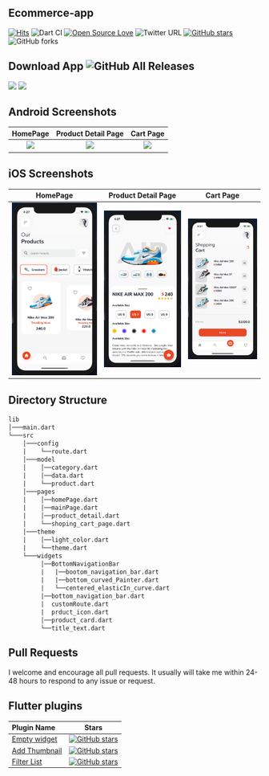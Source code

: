 ## Ecommerce-app 

[![Hits](https://hits.seeyoufarm.com/api/count/incr/badge.svg?url=https%3A%2F%2Fgithub.com%2Fabhi190804%2Fflutter_ecommerce_app&count_bg=%2379C83D&title_bg=%23555555&icon=&icon_color=%23E7E7E7&title=hits&edge_flat=false)](https://hits.seeyoufarm.com) ![Dart CI](https://github.com/abhi190804/flutter_ecommerce_app/workflows/Dart%20CI/badge.svg) [![Open Source Love](https://badges.frapsoft.com/os/v2/open-source.svg?v=103)](https://github.com/abhi190804/flutter_ecommerce_app)   ![Twitter URL](https://img.shields.io/twitter/url?style=social&url=https%3A%2F%2Ftwitter.com%2Fabhi190804) [![GitHub stars](https://img.shields.io/github/stars/abhi190804/flutter_ecommerce_app?style=social)](https://github.com/login?return_to=%2Fabhi190804%flutter_ecommerce_app) ![GitHub forks](https://img.shields.io/github/forks/abhi190804/flutter_ecommerce_app?style=social) 



## Download App ![GitHub All Releases](https://img.shields.io/github/downloads/abhi190804/flutter_ecommerce_app/total?color=green)
<a href="https://github.com/abhi190804/flutter_ecommerce_app/releases/download/v1.0.0/app-release.apk"><img src="https://playerzon.com/asset/download.png" width="200"></img></a>
<img src="https://cdn.dribbble.com/users/2432994/screenshots/10446127/media/fa0a9ce348e0bfa18b00ba2240543064.png"  /> 

## Android Screenshots

  HomePage                 |   Product Detail Page        |  Cart Page
:-------------------------:|:-------------------------:|:-------------------------:
![](https://github.com/abhi190804/flutter_ecommerce_app/blob/master/screenshots/screenshot_1.jpg?raw=true)|![](https://github.com/abhi190804/flutter_ecommerce_app/blob/master/screenshots/screenshot_2.jpg?raw=true)|![](https://github.com/abhi190804/flutter_ecommerce_app/blob/master/screenshots/screenshot_3.jpg?raw=true)

## iOS Screenshots
  HomePage                 |   Product Detail Page        |  Cart Page
:-------------------------:|:-------------------------:|:-------------------------:
![](https://github.com/abhi190804/Ecommerce-app/blob/master/screenshots/screenshot_ios_1.png?raw=true)|![](https://github.com/abhi190804/Ecommerce-app/blob/master/screenshots/screenshot_ios_2.png?raw=true)|![](https://github.com/abhi190804/Ecommerce-app/blob/master/screenshots/screenshot_ios_3.png?raw=true)

## Directory Structure
```
lib
│───main.dart    
└───src
    │───config
    |    └──route.dart
    │───model
    │    │──category.dart
    |    │──data.dart
    |    └──product.dart
    │───pages
    |    │──homePage.dart
    |    │──mainPage.dart
    |    │──product_detail.dart
    |    └──shoping_cart_page.dart
    │───theme
    |    │──light_color.dart
    |    └──theme.dart
    └───widgets
         │──BottomNavigationBar
         |   |──bootom_navigation_bar.dart
         |   |──bottom_curved_Painter.dart
         |   └──centered_elasticIn_curve.dart
         |──bottom_navigation_bar.dart
         |  customRoute.dart
         |  prduct_icon.dart
         │──product_card.dart
         └──title_text.dart
```
## Pull Requests

I welcome and encourage all pull requests. It usually will take me within 24-48 hours to respond to any issue or request.


## Flutter plugins
Plugin Name        | Stars        
:-------------------------|-------------------------
|[Empty widget](https://github.com/abhi190804/empty_widget) |[![GitHub stars](https://img.shields.io/github/stars/abhi190804/empty_widget?style=social)](https://github.com/login?return_to=%2Fabhi190804%empty_widget)
|[Add Thumbnail](https://github.com/abhi190804/flutter_plugin_add_thumbnail) |[![GitHub stars](https://img.shields.io/github/stars/abhi190804/flutter_plugin_add_thumbnail?style=social)](https://github.com/login?return_to=%2Fabhi190804%flutter_plugin_add_thumbnail)
|[Filter List](https://github.com/abhi190804/flutter_plugin_filter_list)| [![GitHub stars](https://img.shields.io/github/stars/abhi190804/flutter_plugin_filter_list?style=social)](https://github.com/login?return_to=%2Fabhi190804%flutter_plugin_filter_list)
